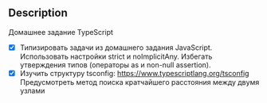 ## Description
Домашнее задание TypeScript

-  [x] Типизировать задачи из домашнего задания JavaScript. Использовать настройки
   strict и noImplicitAny. Избегать утверждения типов (операторы as и non-null
   assertion).
-  [x] Изучить структуру tsconfig: https://www.typescriptlang.org/tsconfig
   Предусмотреть метод поиска кратчайшего расстояния между двумя узлами